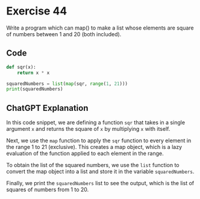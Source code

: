 # Exercise 44
Write a program which can map() to make a list whose elements are square of numbers between 1 and 20 (both included).

## Code
```python
def sqr(x):
    return x * x

squaredNumbers = list(map(sqr, range(1, 21)))
print(squaredNumbers)
```

## ChatGPT Explanation
In this code snippet, we are defining a function `sqr` that takes in a single argument `x` and returns the square of `x` by multiplying `x` with itself.

Next, we use the `map` function to apply the `sqr` function to every element in the range 1 to 21 (exclusive). This creates a map object, which is a lazy evaluation of the function applied to each element in the range.

To obtain the list of the squared numbers, we use the `list` function to convert the map object into a list and store it in the variable `squaredNumbers`.

Finally, we print the `squaredNumbers` list to see the output, which is the list of squares of numbers from 1 to 20.